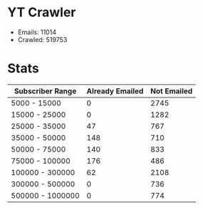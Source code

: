 # YT Crawler
- Emails: 11014
- Crawled: 519753

# Stats
| Subscriber Range  | Already Emailed | Not Emailed |
|-------|-------|-------|
| 5000 - 15000 | 0 | 2745 |
| 15000 - 25000 | 0 | 1282 |
| 25000 - 35000 | 47 | 767 |
| 35000 - 50000 | 148 | 710 |
| 50000 - 75000 | 140 | 833 |
| 75000 - 100000 | 176 | 486 |
| 100000 - 300000 | 62 | 2108 |
| 300000 - 500000 | 0 | 736 |
| 500000 - 1000000 | 0 | 774 |

